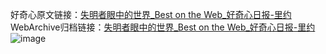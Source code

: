 好奇心原文链接：[失明者眼中的世界_Best on the Web_好奇心日报-里约](https://www.qdaily.com/articles/2098.html)
WebArchive归档链接：[失明者眼中的世界_Best on the Web_好奇心日报-里约](http://web.archive.org/web/20190623150839/https://www.qdaily.com/articles/2098.html)
![image](http://ww3.sinaimg.cn/large/007d5XDpgy1g3vbucw45vj30u02bl4je)